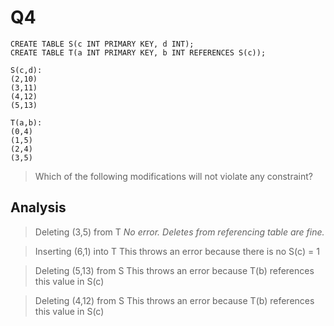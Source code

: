 Q4
=

```
CREATE TABLE S(c INT PRIMARY KEY, d INT);
CREATE TABLE T(a INT PRIMARY KEY, b INT REFERENCES S(c));

S(c,d):
(2,10)
(3,11)
(4,12)
(5,13)

T(a,b):
(0,4)
(1,5)
(2,4)
(3,5)
```

> Which of the following modifications will not violate any constraint?

Analysis
-

> Deleting (3,5) from T
_No error. Deletes from referencing table are fine._

> Inserting (6,1) into T
This throws an error because there is no S(c) = 1

> Deleting (5,13) from S
This throws an error because T(b) references this value in S(c)

> Deleting (4,12) from S
This throws an error because T(b) references this value in S(c)

